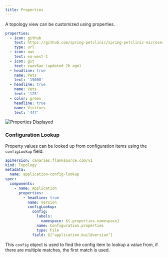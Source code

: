 ```yaml
---
title: Properties
---
```


A topology view can be customized using properties.

```yaml
properties:
  - icon: github
    text: https://github.com/spring-petclinic/spring-petclinic-microservices
    type: url
  - icon: aws
    text: eu-west-1
  - icon: git
    text: vaev6ae (updated 2h ago)
  - headline: true
    name: Pets
    text: '15000'
  - headline: true
    name: Vets
    text: '125'
  - color: green
    headline: true
    name: Visitors
    text: '447'
```

![Properties Displayed](/img/properties-in-mission-control.png)


### Configuration Lookup

Property values can be looked up from configuration items using the `configLookup` field:

```yaml title="config-lookup.yaml"
apiVersion: canaries.flanksource.com/v1
kind: Topology
metadata:
  name: application-config-lookup
spec:
  components:
    - name: Application
      properties:
        - headline: true
          name: Version
          configLookup:
            config:
              labels:
                namespace: ${.properties.namespace}
              name: Configuration.properties
              type: File
            field: $["application.buildversion"]
```

This `config` object is used to find the config item to lookup a value from, if there are multiple matches, the first match is used.

